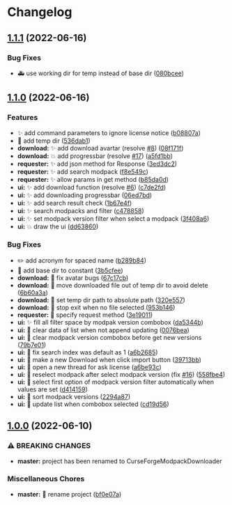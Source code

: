 # Changelog

## [1.1.1](https://github.com/AnzhiZhang/CurseForgeModpackDownloader/compare/v1.1.0...v1.1.1) (2022-06-16)


### Bug Fixes

* 🚑️ use working dir for temp instead of base dir ([080bcee](https://github.com/AnzhiZhang/CurseForgeModpackDownloader/commit/080bcee7a4d8971056d276ae847b0b3dbd42e87e))

## [1.1.0](https://github.com/AnzhiZhang/CurseForgeModpackDownloader/compare/v1.0.0...v1.1.0) (2022-06-16)


### Features

* ✨ add command parameters to ignore license notice ([b08807a](https://github.com/AnzhiZhang/CurseForgeModpackDownloader/commit/b08807a974578a38f673f0010ebc8f13bc32e99b))
* 🚚 add temp dir ([536dab1](https://github.com/AnzhiZhang/CurseForgeModpackDownloader/commit/536dab1c193d161a4de341ea8294f11c1bff3e6d))
* **download:** ✨ add download avartar (resolve [#8](https://github.com/AnzhiZhang/CurseForgeModpackDownloader/issues/8)) ([08f171f](https://github.com/AnzhiZhang/CurseForgeModpackDownloader/commit/08f171f64964daf23f542a1d00d606b15882ae48))
* **download:** 💥 add progressbar (resolve [#17](https://github.com/AnzhiZhang/CurseForgeModpackDownloader/issues/17)) ([a5fd1bb](https://github.com/AnzhiZhang/CurseForgeModpackDownloader/commit/a5fd1bb7995032efd0fc20f2eff4084d605c2235))
* **requester:** ✨ add json method for Response ([3ed3dc2](https://github.com/AnzhiZhang/CurseForgeModpackDownloader/commit/3ed3dc24a4c5c26890e7135b9b79500589bb6d64))
* **requester:** ✨ add search modpack ([f8e549c](https://github.com/AnzhiZhang/CurseForgeModpackDownloader/commit/f8e549c8e42af9263804600d73f08abe4211e0b1))
* **requester:** ✨ allow params in get method ([b85da0d](https://github.com/AnzhiZhang/CurseForgeModpackDownloader/commit/b85da0d38d492eafdd0efdb0cafa295a4df77853))
* **ui:** ✨ add download function (resolve [#6](https://github.com/AnzhiZhang/CurseForgeModpackDownloader/issues/6)) ([c7de2fd](https://github.com/AnzhiZhang/CurseForgeModpackDownloader/commit/c7de2fdb0b23da60aa5c4086c7a91022ec352753))
* **ui:** ✨ add downloading progressbar ([06ed7bd](https://github.com/AnzhiZhang/CurseForgeModpackDownloader/commit/06ed7bd388ff6bb683b6e11dd228541477ed6e06))
* **ui:** ✨ add search result check ([1b67e4f](https://github.com/AnzhiZhang/CurseForgeModpackDownloader/commit/1b67e4fa85123de5e96b126265dfea56121b302d))
* **ui:** ✨ search modpacks and filter ([c478858](https://github.com/AnzhiZhang/CurseForgeModpackDownloader/commit/c478858346b7a44dc93bd21030669a452b6775e6))
* **ui:** ✨ set modpack version filter when select a modpack ([3f408a6](https://github.com/AnzhiZhang/CurseForgeModpackDownloader/commit/3f408a65115016c0a7669c8f9c28d3ca3c4cea26))
* **ui:** 💥 draw the ui ([dd63860](https://github.com/AnzhiZhang/CurseForgeModpackDownloader/commit/dd63860daadd3dc524a97f1efed8872967790df8))


### Bug Fixes

* ✏️ add acronym for spaced name ([b289b84](https://github.com/AnzhiZhang/CurseForgeModpackDownloader/commit/b289b84bd24281d329b67bbae3cc9003a3e56873))
* 🐛 add base dir to constant ([3b5cfee](https://github.com/AnzhiZhang/CurseForgeModpackDownloader/commit/3b5cfee44f70b513460fe738e02430af93a024af))
* **download:** 🐛 fix avatar bugs ([67c17cb](https://github.com/AnzhiZhang/CurseForgeModpackDownloader/commit/67c17cba6fd73dd6a22c9b3c09f4b283440503f8))
* **download:** 🐛 move downloaded file out of temp dir to avoid delete ([6b60a3a](https://github.com/AnzhiZhang/CurseForgeModpackDownloader/commit/6b60a3a0a87a26886d2972cedab5beb3ef54edb4))
* **download:** 🐛 set temp dir path to absolute path ([320e557](https://github.com/AnzhiZhang/CurseForgeModpackDownloader/commit/320e5570d9f39b83ebbd33458b2b67bcab254ff1))
* **download:** 🐛 stop exit when no file selected ([953b146](https://github.com/AnzhiZhang/CurseForgeModpackDownloader/commit/953b1467ea32ebc9fda28f0ac9f5981c523c0d28))
* **requester:** 🐛 specify request method ([3e19011](https://github.com/AnzhiZhang/CurseForgeModpackDownloader/commit/3e1901111ca7ce767ef8454f333e09803c6b9978))
* **ui:** ✨ fill all filter space by modpak version combobox ([da5344b](https://github.com/AnzhiZhang/CurseForgeModpackDownloader/commit/da5344ba0c65e4e87f730e21b0cd2d0ec675597b))
* **ui:** 🐛 clear data of list when not append updating ([0076bea](https://github.com/AnzhiZhang/CurseForgeModpackDownloader/commit/0076bea6da459e4853fc3e35733642c7b47dd0de))
* **ui:** 🐛 clear modpack version combobox before get new versions ([79b7e01](https://github.com/AnzhiZhang/CurseForgeModpackDownloader/commit/79b7e014fa74020f6bb58f6781e3d86878d1b866))
* **ui:** 🐛 fix search index was default as 1 ([a6b2685](https://github.com/AnzhiZhang/CurseForgeModpackDownloader/commit/a6b2685877742d738300cfdd5f105f9ab1e0b6b0))
* **ui:** 🐛 make a new Download when click import button ([39713bb](https://github.com/AnzhiZhang/CurseForgeModpackDownloader/commit/39713bbb63af61c1994968eaf7961e4054643c02))
* **ui:** 🐛 open a new thread for ask license ([a6be93c](https://github.com/AnzhiZhang/CurseForgeModpackDownloader/commit/a6be93ca12e9a13ac6d483cf31ddfd6e6095b173))
* **ui:** 🐛 reselect modpack after select modpack version (fix [#16](https://github.com/AnzhiZhang/CurseForgeModpackDownloader/issues/16)) ([558fbe4](https://github.com/AnzhiZhang/CurseForgeModpackDownloader/commit/558fbe4813ab59d38e7dbb710347ee434af533af))
* **ui:** 🐛 select first option of modpack version filter automatically when values are set ([d414159](https://github.com/AnzhiZhang/CurseForgeModpackDownloader/commit/d414159f2e6b500016efba3da406317b5b941875))
* **ui:** 🐛 sort modpack versions ([2294a87](https://github.com/AnzhiZhang/CurseForgeModpackDownloader/commit/2294a876232a0cf069aa2fbbeabd3c6b7002a391))
* **ui:** 🐛 update list when combobox selected ([cd19d56](https://github.com/AnzhiZhang/CurseForgeModpackDownloader/commit/cd19d5677d5a0e49dd4fdc9f9130e7d50cd6e307))

## [1.0.0](https://github.com/AnzhiZhang/CurseForgeModpackDownloader/compare/0.2.3...v1.0.0) (2022-06-10)


### ⚠ BREAKING CHANGES

* **master:** project has been renamed to CurseForgeModpackDownloader

### Miscellaneous Chores

* **master:** 🚚 rename project ([bf0e07a](https://github.com/AnzhiZhang/CurseForgeModpackDownloader/commit/bf0e07a6fbc493239f11e98cabc9a28e519bc53f))

